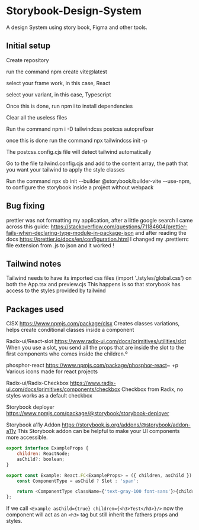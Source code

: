 
# Storybook-Design-System

A design System using story book, Figma and other tools.

## Initial setup

Create repository

run the command npm create vite@latest

select your frame work, in this case, React

select your variant, in this case, Typescript

Once this is done, run npm i to install dependencies

Clear all the useless files

Run the command npm i -D tailwindcss postcss autoprefixer

once this is done run the command npx tailwindcss init -p

The postcss.config.cjs file will detect tailwind automatically

Go to the file tailwind.config.cjs and add to the content array, the path that you want your tailwind to apply the style classes

Run the command npx sb init --builder @storybook/builder-vite --use-npm, to configure the storybook inside a project without webpack

## Bug fixing

prettier was not formatting my application, after a little google search I came across this guide:
https://stackoverflow.com/questions/71184604/prettier-fails-when-declaring-type-module-in-package-json
and after reading the docs https://prettier.io/docs/en/configuration.html I changed my .prettierrc file extension from .js to json and it worked !

## Tailwind notes

Tailwind needs to have its imported css files (import './styles/global.css') on both the App.tsx and preview.cjs
This happens is so that storybook has access to the styles provided by tailwind

## Packages used

ClSX
https://www.npmjs.com/package/clsx
Creates classes variations, helps create conditional classes inside a component

Radix-ui/React-slot
https://www.radix-ui.com/docs/primitives/utilities/slot
When you use a slot, you send all the props that are inside the slot to the first components who comes inside the children.º

phosphor-react
https://www.npmjs.com/package/phosphor-react~
+p
Various icons made for react projects

Radix-ui/Radix-Checkbox
https://www.radix-ui.com/docs/primitives/components/checkbox
Checkbox from Radix, no styles works as a default checkbox

Storybook deployer
https://www.npmjs.com/package/@storybook/storybook-deployer

Storybook a11y Addon
https://storybook.js.org/addons/@storybook/addon-a11y
This Storybook addon can be helpful to make your UI components more accessible.

```js
export interface ExampleProps {
	children: ReactNode;
	asChild?: boolean;
}

export const Example: React.FC<ExampleProps> = ({ children, asChild }) => {
	const ComponentType = asChild ? Slot : 'span';

	return <ComponentType className={'text-gray-100 font-sans'}>{children}</ComponentType>;
};
```

If we call `<Example asChild={true} children={<h3>Test</h3>}/>` now the component will act as an `<h3>` tag but still inherit the fathers props and styles.
